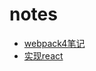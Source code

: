 # notes

- [webpack4笔记](https://github.com/zkytech/notes/tree/master/webpack4)
- [实现react](https://github.com/zkytech/notes/tree/master/实现react)
